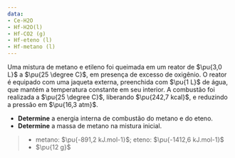 ```yaml
---
data:
- Ce-H2O
- Hf-H2O(l)
- Hf-CO2 (g)
- Hf-eteno (l)
- Hf-metano (l)
---
```

Uma mistura de metano e etileno foi queimada em um reator de $\pu{3,0 L}$ a $\pu{25 \degree C}$, em presença de excesso de oxigênio. O reator é equipado com uma jaqueta externa, preenchida com $\pu{1 L}$ de água, que mantém a temperatura constante em seu interior. A combustão foi realizada a $\pu{25 \degree C}$, liberando $\pu{242,7 kcal}$, e reduzindo a pressão em $\pu{16,3 atm}$.

- **Determine** a energia interna de combustão do metano e do eteno.
- **Determine** a massa de metano na mistura inicial.

> - metano: $\pu{-891,2 kJ.mol-1}$; eteno: $\pu{-1412,6 kJ.mol-1}$
> - $\pu{12 g}$
